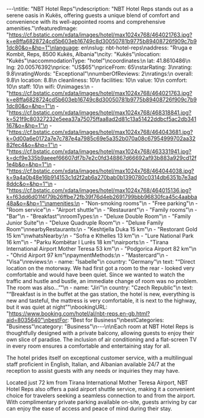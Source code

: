 ---\ntitle: "NBT Hotel Reps"\ndescription: "NBT Hotel Reps stands out as a serene oasis in Kukës, offering guests a unique blend of comfort and convenience with its well-appointed rooms and comprehensive amenities."\nfeaturedImage: "https://cf.bstatic.com/xdata/images/hotel/max1024x768/464021763.jpg?k=e8ffa6828724cd5b603eb16749c8d30050781b9775b89408726f909c7b91dc80&o=&hp=1"\nlanguage: en\nslug: nbt-hotel-reps\naddress: "Rruga e Kombit, Reps, 8500 Kukës, Albania"\ncity: "Kukës"\nlocation: "Kukës"\naccommodationType: "hotel"\ncoordinates:\n  lat: 41.8610486\n  lng: 20.00576392\nprice: "US$65"\npriceFrom: 65\nstarRating: 3\nrating: 9.8\nratingWords: "Exceptional"\nnumberOfReviews: 2\nratings:\n  overall: 9.8\n  location: 8.8\n  cleanliness: 10\n  facilities: 10\n  value: 10\n  comfort: 10\n  staff: 10\n  wifi: 0\nimages:\n  - "https://cf.bstatic.com/xdata/images/hotel/max1024x768/464021763.jpg?k=e8ffa6828724cd5b603eb16749c8d30050781b9775b89408726f909c7b91dc80&o=&hp=1"\n  - "https://cf.bstatic.com/xdata/images/hotel/max1024x768/468318841.jpg?k=521f9c80327232e5eea37a75075ffaa8ad2d81c13a51422ddbcf5ac2db341167&o=&hp=1"\n  - "https://cf.bstatic.com/xdata/images/hotel/max1024x768/464043681.jpg?k=0d00a6e0172a7e7c787e4a7985c69e5a352b070a08c67954999702aa3282fec4&o=&hp=1"\n  - "https://cf.bstatic.com/xdata/images/hotel/max1024x768/463331941.jpg?k=dcf9e335b9aeeef66607df7b7e2c0fd348867d66692af93b883a929cd12f1e4b&o=&hp=1"\n  - "https://cf.bstatic.com/xdata/images/hotel/max1024x768/464044038.jpg?k=9a4a0b48e16b914153c1d2f2ab6a270bab0b1390780c0314db6351b7e3ad8ddc&o=&hp=1"\n  - "https://cf.bstatic.com/xdata/images/hotel/max1024x768/464015136.jpg?k=f63dd6d01f4f79b26ffbe72fb39f76d4eb2691799bbb96830fca45c4aabba48a&o=&hp=1"\namenities:\n  - "Non-smoking rooms"\n  - "Free parking"\n  - "Room service"\n  - "Airport shuttle"\n  - "Restaurant"\n  - "Family rooms"\n  - "Bar"\n  - "Breakfast"\nroomTypes:\n  - "Deluxe Double Room"\n  - "Family Junior Suite"\n  - "Deluxe Quadruple Room"\n  - "Deluxe Family Room"\nnearbyRestaurants:\n  - "Keshtjella Duka 15 km"\n  - "Restorant Gold 15 km"\nwhatsNearby:\n  - "Sofra e Kthelles 13 km"\n  - "Lure National Park 16 km"\n  - "Parku Kombëtar I Lurës 18 km"\nairports:\n  - "Tirana International Airport Mother Teresa 53 km"\n  - "Podgorica Airport 82 km"\n  - "Ohrid Airport 97 km"\npaymentMethods:\n  - "Mastercard"\n  - "Visa"\nreviews:\n  - name: "Isabelle"\n    country: "Germany"\n    text: "“Direct location on the motorway. We had first got a room to the rear - looked very comfortable and would have been quiet.
Since we wanted to watch the traffic and hustle and bustle, an immediate change of room was no problem. The room was also...”"\n  - name: "Jiri"\n    country: "Czech Republic"\n    text: "“Breakfast is in the buffet at the gas station, the hotel is new, everything is new and tasteful, the mattress is very comfortable, it is next to the highway, but it was quiet at night”"\nbookingURL: "https://www.booking.com/hotel/al/nbt-reps.en-gb.html?aid=8035640"\nbestFor: "Best for Business"\nbestCategories: "Business"\ncategory: "Business"\n---\n\nEach room at NBT Hotel Reps is thoughtfully designed with a private balcony, allowing guests to enjoy their own slice of paradise. The inclusion of air conditioning and a flat-screen TV in every room ensures a comfortable and entertaining stay for all.

The hotel prides itself on exceptional customer service, with a multilingual staff proficient in English, Italian, and Albanian available 24/7 at the reception to assist guests with any needs or inquiries they may have.

Located just 72 km from Tirana International Mother Teresa Airport, NBT Hotel Reps also offers a paid airport shuttle service, making it a convenient choice for travelers seeking a seamless connection to and from the airport. With complimentary private parking available on-site, guests arriving by car can enjoy the ease of access and peace of mind during their stay.
